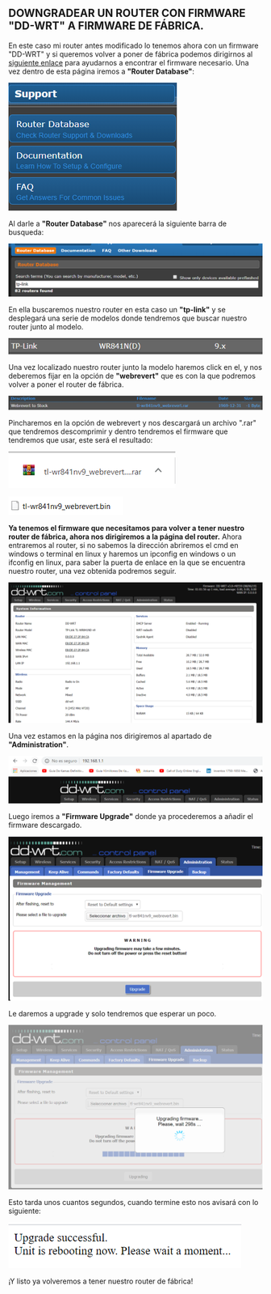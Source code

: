 ## DOWNGRADEAR UN ROUTER CON FIRMWARE "DD-WRT" A FIRMWARE DE FÁBRICA.
En este caso mi router antes modificado lo tenemos ahora con un firmware "DD-WRT" y si queremos volver a poner de fábrica 
podemos dirigirnos al [siguiente enlace](https://dd-wrt.com/) para ayudarnos a encontrar el firmware necesario.
Una vez dentro de esta página iremos a **"Router Database"**: 

![Router Database](/imagenes2/database.PNG)

Al darle a **"Router Database"** nos aparecerá la siguiente barra de busqueda:

![Busqueda](/imagenes2/busqueda.PNG)

En ella buscaremos nuestro router en esta caso un **"tp-link"** y se desplegará una serie de modelos donde tendremos que buscar nuestro router junto al modelo.


![TPLINK](/imagenes2/modelo.PNG)

Una vez localizado nuestro router junto la modelo haremos click en el, y nos deberemos fijar en la opción de **"webrevert"** que es con la que podremos volver a poner el router de fábrica.

![stock](/imagenes2/stock.PNG)

Pincharemos en la opción de webrevert y nos descargará un archivo ".rar" que tendremos descomprimir y dentro tendremos el firmware que 
tendremos que usar, este será el resultado:

![rar](/imagenes2/rar.PNG)

![bin](/imagenes2/bin.PNG)

**Ya tenemos el firmware que necesitamos para volver a tener nuestro router de fábrica, ahora nos dirigiremos a la página del router.**
Ahora entraremos al router, si no sabemos la dirección abriremos el cmd en windows o terminal en linux y haremos un ipconfig en windows o un ifconfig en linux, para saber la puerta de enlace en la que se encuentra nuestro router, una vez obtenida podremos seguir.

![página](/imagenes2/dd-wrt.PNG)

Una vez estamos en la página nos dirigiremos al apartado de **"Administration"**.

![administration](/imagenes2/administration.PNG)

Luego iremos a **"Firmware Upgrade"** donde ya procederemos a añadir el firmware descargado.

![revert](/imagenes2/factory%20revert.PNG)

Le daremos a upgrade y solo tendremos que esperar un poco.

![proceso](/imagenes2/proceso2.PNG)

Esto tarda unos cuantos segundos, cuando termine esto nos avisará con lo siguiente:

![acabado](/imagenes2/acabado.PNG)

¡Y listo ya volveremos a tener nuestro router de fábrica!
